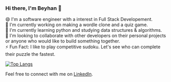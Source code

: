 ### Hi there, I'm Beyhan 👋

<!--
**btstructure/btstructure** is a ✨ _special_ ✨ repository because its `README.md` (this file) appears on your GitHub profile.

Here are some ideas to get you started:

- 🔭 I’m currently working on ...
- 🌱 I’m currently learning ...
- 👯 I’m looking to collaborate on ...
- 🤔 I’m looking for help with ...
- 💬 Ask me about ...
- 📫 How to reach me: ...
- 😄 Pronouns: ...
- ⚡ Fun fact: ...
-->

😄 I'm a software engineer with a interest in Full Stack Developement. <br>
🔭 I'm currently working on making a wordle clone and a quiz game. <br>
🌱 I'm currently learning python and studying data structures & algorithms. <br>
👯 I'm looking to collaborate with other developers on their personal projects or anyone who would like to build something together. <br>
⚡ Fun Fact: I like to play competitive sudoku. Let's see who can complete their puzzle the fastest. 

[![Top Langs](https://github-readme-stats-git-masterrstaa-rickstaa.vercel.app/api/top-langs/?username=btstructure&show_icons=true&theme=radical)](https://github.com/btstructure/github-readme-stats) <br>

Feel free to connect with me on <a href="https://www.linkedin.com/in/beyhan-taylan/" target="_blank">LinkedIn</a>.
